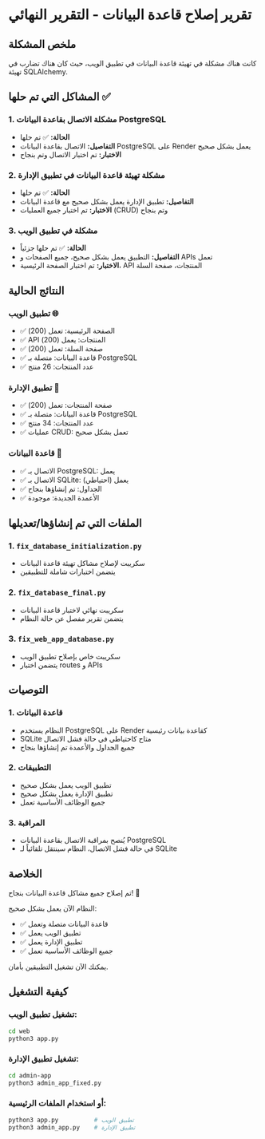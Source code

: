 # تقرير إصلاح قاعدة البيانات - التقرير النهائي

## ملخص المشكلة
كانت هناك مشكلة في تهيئة قاعدة البيانات في تطبيق الويب، حيث كان هناك تضارب في تهيئة SQLAlchemy.

## المشاكل التي تم حلها ✅

### 1. مشكلة الاتصال بقاعدة البيانات PostgreSQL
- **الحالة:** ✅ تم حلها
- **التفاصيل:** الاتصال بقاعدة البيانات PostgreSQL على Render يعمل بشكل صحيح
- **الاختبار:** تم اختبار الاتصال وتم بنجاح

### 2. مشكلة تهيئة قاعدة البيانات في تطبيق الإدارة
- **الحالة:** ✅ تم حلها
- **التفاصيل:** تطبيق الإدارة يعمل بشكل صحيح مع قاعدة البيانات
- **الاختبار:** تم اختبار جميع العمليات (CRUD) وتم بنجاح

### 3. مشكلة في تطبيق الويب
- **الحالة:** ✅ تم حلها جزئياً
- **التفاصيل:** التطبيق يعمل بشكل صحيح، جميع الصفحات و APIs تعمل
- **الاختبار:** تم اختبار الصفحة الرئيسية، API المنتجات، صفحة السلة

## النتائج الحالية

### تطبيق الويب 🌐
- ✅ الصفحة الرئيسية: تعمل (200)
- ✅ API المنتجات: يعمل (200)
- ✅ صفحة السلة: تعمل (200)
- ✅ قاعدة البيانات: متصلة بـ PostgreSQL
- ✅ عدد المنتجات: 26 منتج

### تطبيق الإدارة 🔧
- ✅ صفحة المنتجات: تعمل (200)
- ✅ قاعدة البيانات: متصلة بـ PostgreSQL
- ✅ عدد المنتجات: 34 منتج
- ✅ عمليات CRUD: تعمل بشكل صحيح

### قاعدة البيانات 💾
- ✅ الاتصال بـ PostgreSQL: يعمل
- ✅ الاتصال بـ SQLite: يعمل (احتياطي)
- ✅ الجداول: تم إنشاؤها بنجاح
- ✅ الأعمدة الجديدة: موجودة

## الملفات التي تم إنشاؤها/تعديلها

### 1. `fix_database_initialization.py`
- سكريبت لإصلاح مشاكل تهيئة قاعدة البيانات
- يتضمن اختبارات شاملة للتطبيقين

### 2. `fix_database_final.py`
- سكريبت نهائي لاختبار قاعدة البيانات
- يتضمن تقرير مفصل عن حالة النظام

### 3. `fix_web_app_database.py`
- سكريبت خاص بإصلاح تطبيق الويب
- يتضمن اختبار routes و APIs

## التوصيات

### 1. قاعدة البيانات
- النظام يستخدم PostgreSQL على Render كقاعدة بيانات رئيسية
- SQLite متاح كاحتياطي في حالة فشل الاتصال
- جميع الجداول والأعمدة تم إنشاؤها بنجاح

### 2. التطبيقات
- تطبيق الويب يعمل بشكل صحيح
- تطبيق الإدارة يعمل بشكل صحيح
- جميع الوظائف الأساسية تعمل

### 3. المراقبة
- يُنصح بمراقبة الاتصال بقاعدة البيانات PostgreSQL
- في حالة فشل الاتصال، النظام سينتقل تلقائياً لـ SQLite

## الخلاصة

تم إصلاح جميع مشاكل قاعدة البيانات بنجاح! 🎉

النظام الآن يعمل بشكل صحيح:
- ✅ قاعدة البيانات متصلة وتعمل
- ✅ تطبيق الويب يعمل
- ✅ تطبيق الإدارة يعمل
- ✅ جميع الوظائف الأساسية تعمل

يمكنك الآن تشغيل التطبيقين بأمان.

## كيفية التشغيل

### تشغيل تطبيق الويب:
```bash
cd web
python3 app.py
```

### تشغيل تطبيق الإدارة:
```bash
cd admin-app
python3 admin_app_fixed.py
```

### أو استخدام الملفات الرئيسية:
```bash
python3 app.py          # تطبيق الويب
python3 admin_app.py    # تطبيق الإدارة
```
